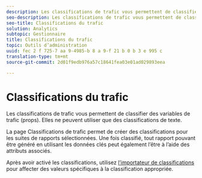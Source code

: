 ```yaml
---
description: Les classifications de trafic vous permettent de classifier des variables de trafic (props). Elles ne peuvent utiliser que des classifications de texte.
seo-description: Les classifications de trafic vous permettent de classifier des variables de trafic (props). Elles ne peuvent utiliser que des classifications de texte.
seo-title: Classifications du trafic
solution: Analytics
subtopic: Gestionnaire
title: Classifications du trafic
topic: Outils d’administration
uuid: fec 2 f 725-7 aa 9-4985-b 8 a 9-f 21 b 0 b 3 e 995 c
translation-type: tm+mt
source-git-commit: 2d01f9edb976a57c18641fea03e01ad029893eea

---
```



# Classifications du trafic

Les classifications de trafic vous permettent de classifier des variables de trafic (props). Elles ne peuvent utiliser que des classifications de texte.

La page Classifications de trafic permet de créer des classifications pour les suites de rapports sélectionnées. Une fois classifié, tout rapport pouvant être généré en utilisant les données clés peut également l’être à l’aide des attributs associés.

Après avoir activé les classifications, utilisez [l’importateur de classifications](/help/components/c-classifications2/c-classifications-importer/c-working-with-saint.md) pour affecter des valeurs spécifiques à la classification appropriée.
